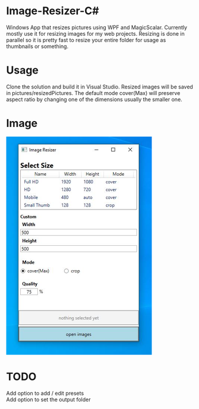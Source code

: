 # Image-Resizer-C#
Windows App that resizes pictures using WPF and MagicScalar.
Currently mostly use it for resizing images for my web projects.
Resizing is done in parallel so it is pretty fast to resize your entire folder for usage as thumbnails or something.

# Usage
Clone the solution and build it in Visual Studio.
Resized images will be saved in pictures/resizedPictures.
The default mode cover(Max) will preserve aspect ratio by changing one of the dimensions usually the smaller one.

# Image
![Main Window](resizer.JPG)

# TODO
Add option to add / edit presets<br/>
Add option to set the output folder
